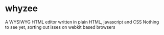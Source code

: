 # whyzee
A WYSIWYG HTML editor written in plain HTML, javascript and CSS
Nothing to see yet, sorting out isses on webkit based browsers
